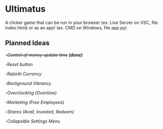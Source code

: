 # Ultimatus
A clicker game that can be run in your browser (ex. Live Server on VSC, file index.html) or as an app! (ex. CMD on Windows, file app.py)


## Planned Ideas

-~~_Control of money update time_~~   ___(done)___

-_Reset button_

-_Rebirth Currency_

-_Background Vibrancy_

-_Overclocking (Overtime)_

-_Marketing (Free Employees)_

-_Shares (Avail, Invested, Redeem)_

-_Collapsible Settings Menu_

